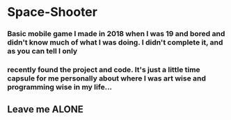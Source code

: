 # Space-Shooter


### Basic mobile game I made in 2018 when I was 19 and bored and didn't know much of what I was doing. I didn't complete it, and as you can tell I only
### recently found the project and code. It's just a little time capsule for me personally about where I was art wise and programming wise in my life...


## Leave me ALONE
